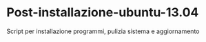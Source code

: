 Post-installazione-ubuntu-13.04
===============================

Script per installazione programmi, pulizia sistema e aggiornamento
